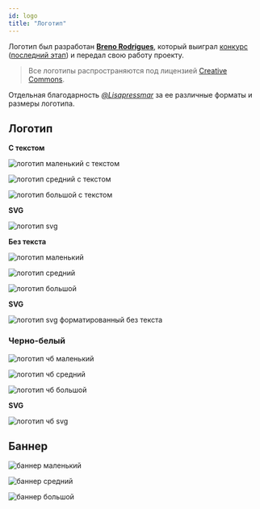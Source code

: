 ```yaml
---
id: logo
title: "Логотип"
---
```


Логотип был разработан **[Breno Rodrigues](https://github.com/rodriguesbreno)**, который выиграл [конкурс](https://github.com/verdaccio/verdaccio/issues/237) ([последний этап](https://github.com/verdaccio/verdaccio/issues/328)) и передал свою работу проекту.

> Все логотипы распространяются под лицензией [Creative Commons](https://github.com/verdaccio/verdaccio/blob/master/LICENSE-docs).

Отдельная благодарность *[@Lisapressmar](https://github.com/Lisapressmar)* за ее различные форматы и размеры логотипа.

## Логотип

**С текстом**

![логотип маленький с текстом](assets/logo/symbol/png/logo-small-header-bottom.png)

![логотип средний с текстом](assets/logo/symbol/png/logo-small-header-bottom@2x.png)

![логотип большой с текстом](assets/logo/symbol/png/logo-small-header-bottom@3x.png)

**SVG**

![логотип svg](assets/logo/symbol/svg/logo-small-header-bottom.svg)

**Без текста**

![логотип маленький](assets/logo/symbol/png/verdaccio-tiny.png)

![логотип средний](assets/logo/symbol/png/verdaccio-tiny@2x.png)

![логотип большой](assets/logo/symbol/png/verdaccio-tiny@3x.png)

**SVG**

![логотип svg форматированный без текста](assets/logo/symbol/svg/verdaccio-tiny.svg)

### Черно-белый

![логотип чб маленький](assets/logo/symbol/png/verdaccio-blackwhite.png)

![логотип чб средний](assets/logo/symbol/png/verdaccio-blackwhite@2x.png)

![логотип чб большой](assets/logo/symbol/png/verdaccio-blackwhite@3x.png)

**SVG**

![логотип чб svg](assets/logo/symbol/svg/verdaccio-blackwhite.svg)

## Баннер

![баннер маленький](assets/logo/banner/png/verdaccio-banner.png)

![баннер средний](assets/logo/banner/png/verdaccio-banner@2x.png)

![баннер большой](assets/logo/banner/png/verdaccio-banner@3x.png)